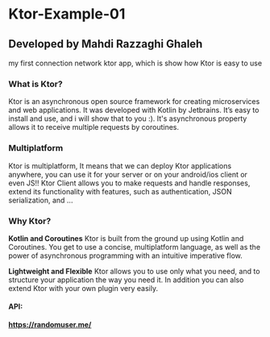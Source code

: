 # Ktor-Example-01
## Developed by Mahdi Razzaghi Ghaleh
my first connection network ktor app, which is show how Ktor is easy to use


### What is Ktor?
Ktor is an asynchronous open source framework for creating microservices and web applications. 
It was developed with Kotlin by Jetbrains.
It’s easy to install and use, and i will show that to you :). 
It's asynchronous property allows it to receive multiple requests by coroutines.

### Multiplatform
Ktor is multiplatform,
It means that we can deploy Ktor applications anywhere,
you can use it for your server or on your android/ios client or even JS!!
Ktor Client allows you to make requests and handle responses, extend its functionality with features,
such as authentication, JSON serialization, and ...

### Why Ktor?
**Kotlin and Coroutines**
Ktor is built from the ground up using Kotlin and Coroutines. 
You get to use a concise, multiplatform language, 
as well as the power of asynchronous programming with an intuitive imperative flow.

**Lightweight and Flexible**
Ktor allows you to use only what you need, 
and to structure your application the way you need it.
In addition you can also extend Ktor with your own plugin very easily.


#### API:
**https://randomuser.me/**